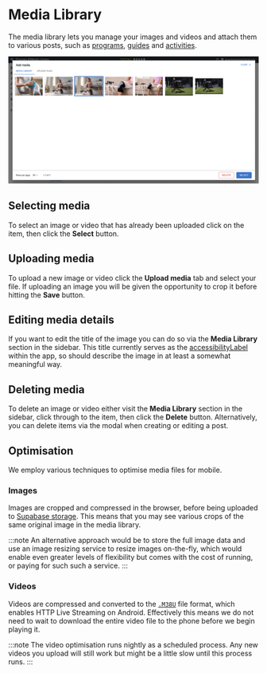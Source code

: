 # Media Library

The media library lets you manage your images and videos and attach them to
various posts, such as [programs](./programs.md), [guides](./guides.md) and
[activities](./activities).

![Media library](../static/img/media-library.png)

## Selecting media

To select an image or video that has already been uploaded click on the item,
then click the **Select** button.

## Uploading media

To upload a new image or video click the **Upload media** tab and select your
file. If uploading an image you will be given the opportunity to crop it before
hitting the **Save** button.

## Editing media details

If you want to edit the title of the image you can do so via the **Media Library**
section in the sidebar. This title currently serves as the
[accessibilityLabel](https://developer.apple.com/documentation/objectivec/nsobject/1615181-accessibilitylabel)
within the app, so should describe the image in at least a somewhat meaningful way.

## Deleting media

To delete an image or video either visit the **Media Library** section in the
sidebar, click through to the item, then click the **Delete** button. Alternatively,
you can delete items via the modal when creating or editing a post.

## Optimisation

We employ various techniques to optimise media files for mobile.

### Images

Images are cropped and compressed in the browser, before being uploaded to
[Supabase storage](https://supabase.com/docs/guides/storage). This means that
you may see various crops of the same original image in the media library.

:::note
An alternative approach would be to store the full image data and use an
image resizing service to resize images on-the-fly, which would enable even
greater levels of flexibility but comes with the cost of running, or paying for
such such a service.
:::

### Videos

Videos are compressed and converted to the [`.M38U`](https://en.wikipedia.org/wiki/M3U) file
format, which enables HTTP Live Streaming on Android. Effectively this means we do not need
to wait to download the entire video file to the phone before we begin playing
it.

:::note
The video optimisation runs nightly as a scheduled process. Any new videos
you upload will still work but might be a little slow until this process runs.
:::
